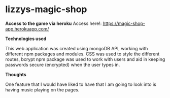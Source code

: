 # lizzys-magic-shop

**Access to the game via heroku** Access here!: https://magic-shop-app.herokuapp.com/



**Technologies used**

This web application was created using mongoDB API, working with different npm packages and modules. CSS was used to style the different routes, bcrypt npm package was used to work with users and aid in keeping passwords secure (encrypted) when the user types in. 

**Thoughts**

One feature that I would have liked to have that I am going to look into is having music playing on the pages.